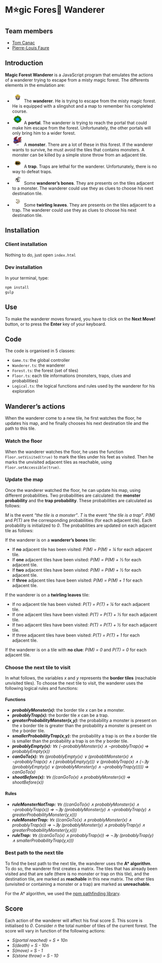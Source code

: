 # M:star:gic Fores:evergreen_tree: Wanderer

## Team members
* [Tom Canac](http://tomcanac.com)
* [Pierre-Louis Faure](https://www.linkedin.com/in/plfaure)

## Introduction
**Magic Forest Wanderer** is a JavaScript program that emulates the actions of a wanderer trying to escape from a misty magic forest. The differents elements in the emulation are:

* <img src="https://github.com/tmos/magicForestWanderer/blob/master/assets/hero.png" height="35"> The **wanderer**. He is trying to escape from the misty magic forest. He is equipped with a slingshot and a map to remember his completed course.
* <img src="https://github.com/tmos/magicForestWanderer/blob/master/assets/goal.png" height="35"> A **portal**. The wanderer is trying to reach the portal that could make him escape from the forest. Unfortunately, the other portals will only bring him to a wider forest.
* <img src="https://github.com/tmos/magicForestWanderer/blob/master/assets/monster.png" height="35"> A **monster**. There are a lot of these in this forest. If the wanderer wants to survive, he must avoid the tiles that contains monsters. A monster can be killed by a simple stone throw from an adjacent tile.
* <img src="https://github.com/tmos/magicForestWanderer/blob/master/assets/trap.png" height="35"> A **trap**. Traps are lethal for the wanderer. Unfortunately, there is no way to defeat traps.
* <img src="https://github.com/tmos/magicForestWanderer/blob/master/assets/monsterClue.png" height="35"> Some **wanderer’s bones**. They are presents on the tiles adjacent to a monster. The wanderer could use they as clues to choose his next destination tile.
* <img src="https://github.com/tmos/magicForestWanderer/blob/master/assets/trapClue.png" height="35"> Some **twirling leaves**. They are presents on the tiles adjacent to a trap. The wanderer could use they as clues to choose his next destination tile.

## Installation

### Client installation
Nothing to do, just open `index.html`

### Dev installation
In your terminal, type:
```
npm install
gulp
```
## Use
To make the wanderer moves forward, you have to click on the **Next Move!** button, or to press the **Enter** key of your keyboard.

## Code
The code is organised in 5 classes:

* `Game.ts`: the global controller
* `Wanderer.ts`: the wanderer
* `Forest.ts`: the forest (set of tiles)
* `Floor.ts`: each tile informations (monsters, traps, clues and probabilities)
* `Logical.ts`: the logical functions and rules used by the wanderer for his exploration

## Wanderer’s actions
When the wanderer come to a new tile, he first watches the floor, he updates his map, and he finally chooses his next destination tile and the path to this tile.

### Watch the floor
When the wanderer watches the floor, he uses the function `Floor.setVisited(true)` to mark the tiles under his feet as visited. Then he marks the unvisited adjacent tiles as reachable, using `Floor.setAccessible(true)`.

### Update the map
Once the wanderer watched the floor, he can update his map, using different probabilities. Two probabilities are calculated: the **monster probability** and the **trap probability**. These probabilities are calculated as follows:

*M* is the event *“the tile is a monster”*. *T* is the event *“the tile is a trap”*. *P(M)* and *P(T)* are the corresponding probabilities (for each adjacent tile). Each probability is initialized to *0*. The probabilities are updated on each adjacent tile as follows:

If the wanderer is on a **wanderer’s bones** tile:
* If **no** adjacent tile has been visited: *P(M) = P(M) + ¼* for each adjacent tile.
* If **one** adjacent tiles have been visited: *P(M) = P(M) + ⅓* for each adjacent tile.
* If **two** adjacent tiles have been visited: *P(M) = P(M) + ½* for each adjacent tile.
* If **three** adjacent tiles have been visited: *P(M) = P(M) + 1* for each adjacent tile.

If the wanderer is on a **twirling leaves** tile:
* If no adjacent tile has been visited: *P(T) = P(T) + ¼* for each adjacent tile.
* If one adjacent tiles have been visited: *P(T) = P(T) + ⅓* for each adjacent tile.
* If two adjacent tiles have been visited: *P(T) = P(T) + ½* for each adjacent tile.
* If three adjacent tiles have been visited: *P(T) = P(T) + 1* for each adjacent tile.

If the wanderer is on a tile with **no clue**: *P(M) = 0* and *P(T) = 0* for each adjacent tile.

### Choose the next tile to visit
In what follows, the variables *x* and *y* represents the **border tiles** (reachable unvisited tiles). To choose the next tile to visit, the wanderer uses the following logical rules and functions:

#### Functions
* ***probablyMonster(x):*** the border tile *x* can be a monster.
* ***probablyTrap(x):*** the border tile *x* can be a trap.
* ***greaterProbabilityMonster(x,y):*** the probability a monster is present on the *x* border tile is greater than the probability a monster is present on the *y* border tile.
* ***smallerProbabilityTrap(x,y):*** the probability a trap is on the *x* border tile is smaller than the probability a trap is on the *y* border tile.
* ***probablyEmpty(x):*** *∀x (¬probablyMonster(x) ∧ ¬probablyTrap(x) ⇒ probablyEmpty(x))*
* ***canGoTo(x):*** *∀x (probablyEmpty(x) ∨ (probabltMonster(x) ∧ ¬probablyTrap(x) ∧ ( probablyEmpty(y))) ∨ (probablyTrap(x) ∧ (¬∃y (probablyEmpty(y) ∨ (probablyMonster(y) ∧ ¬probablyTrap(y))))) ⇒ canGoTo(x)*
* ***shootBefore(x):*** *∀x ((canGoTo(x) ∧ probablyMonster(x)) ⇒ shootBefore(x))*

#### Rules
* ***ruleMonsterNotTrap:*** *∀x ((canGoTo(x) ∧ probablyMonster(x) ∧ ¬probablyTrap(x)) ⇒ ¬∃y (probablyMonster(y) ∧ ¬probablyTrap(y) ∧ greaterProbabilityMonster(y,x)))*
* ***ruleMonsterTrap:*** *∀x ((canGoTo(x) ∧ probablyMonster(x) ∧ probablyTrap(x)) ⇒ ¬∃y (probablyMonster(y) ∧ probablyTrap(y) ∧ greaterProbabilityMonster(y,x)))*
* ***ruleTrap:*** *∀x ((canGoTo(x) ∧ probablyTrap(x)) ⇒ ¬∃y (probablyTrap(y) ∧ smallerProbabilityTrap(y,x)))*

### Best path to the next tile
To find the best path to the next tile, the wanderer uses the **A\* algorithm**. To do so, the wanderer first creates a matrix. The tiles that has already been visited and that are safe (there is no monster or trap on this tile), and the destination tile, are marked as **reachable** in this new matrix. The other tiles (unvisited or containing a monster or a trap) are marked as **unreachable**.

For the A\* algorithm, we used the [npm pathfinding library](https://www.npmjs.com/package/pathfinding).

## Score
Each action of the wanderer will affect his final score *S*. This score is initialised to *0*. Consider *n* the total number of tiles of the current forest. The score will vary in function of the following actions:
* *S(portal reached) = S + 10n*
* *S(death) = S - 10n*
* *S(move) = S - 1*
* *S(stone throw) = S - 10*
